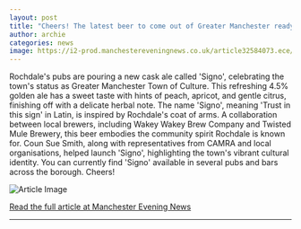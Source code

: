 ```yaml
---
layout: post
title: "Cheers! The latest beer to come out of Greater Manchester ready to be supped"
author: archie
categories: news
image: https://i2-prod.manchestereveningnews.co.uk/article32584073.ece/ALTERNATES/s1200/0_Wakey-wakey-brew.jpg
---
```

Rochdale's pubs are pouring a new cask ale called 'Signo', celebrating the town's status as Greater Manchester Town of Culture. This refreshing 4.5% golden ale has a sweet taste with hints of peach, apricot, and gentle citrus, finishing off with a delicate herbal note. The name 'Signo', meaning 'Trust in this sign' in Latin, is inspired by Rochdale's coat of arms. A collaboration between local brewers, including Wakey Wakey Brew Company and Twisted Mule Brewery, this beer embodies the community spirit Rochdale is known for. Coun Sue Smith, along with representatives from CAMRA and local organisations, helped launch 'Signo', highlighting the town's vibrant cultural identity. You can currently find 'Signo' available in several pubs and bars across the borough. Cheers!

![Article Image](https://i2-prod.manchestereveningnews.co.uk/article32584073.ece/ALTERNATES/s1200/0_Wakey-wakey-brew.jpg)

[Read the full article at Manchester Evening News](https://www.manchestereveningnews.co.uk/news/cheers-latest-beer-come-out-32584051)

---
